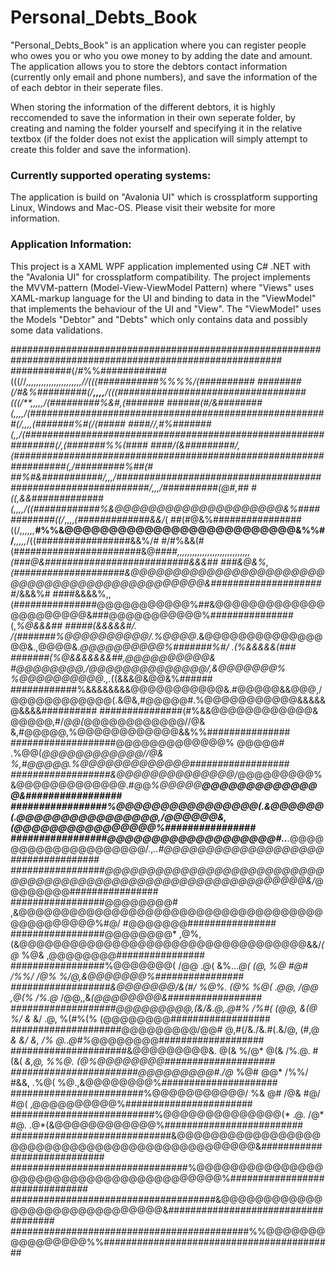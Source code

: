 # Personal_Debts_Book
"Personal_Debts_Book" is an application where you can register people who owes you or who you owe money to by adding the date and amount. The application allows you to store the debtors contact information (currently only email and phone numbers), and save the information of the of each debtor in their seperate files.

When storing the information of the different debtors, it is highly reccomended to save the information in their own seperate folder, by creating and naming the folder yourself and specifying it in the relative textbox (if the folder does not exist the application will simply attempt to create this folder and save the information).

### Currently supported operating systems:
The application is build on "Avalonia UI" which is crossplatform supporting Linux, Windows and Mac-OS. Please visit their website for more information.

### Application Information:
This project is a XAML WPF application implemented using C# .NET with the "Avalonia UI" for crossplatform compatibility. The project implements the MVVM-pattern (Model-View-ViewModel Pattern) where "Views" uses XAML-markup language for the UI and binding to data in the "ViewModel" that implements the behaviour of the UI and "View". The "ViewModel" uses the Models "Debtor" and "Debts" which only contains data and possibly some data validations.




#########################################################################################################
###########(/#%%############(((//*,,,,,,,,,,,****************,,,,,,,,,,,*//(((###########%%%%/(##########
########(/#&%#########(/**,,,,**/(((##################################(((/**,,,,,*/(#########%&#,(#######
######(#/&########(*,,,,/(######################################################(/,,,,*(#######%#(/(#####
####//,#%#######(*,,/(##############################################################(/*,*(#######%%(*####
####/(&#########/,*(##################################################################(*,/#########%#*#(#
##%*#&###########/,,,/##############################################################/,,,/##########(@#,##
#((,&&#############(*,,,,*/((############%&@@@@@@@@@@@@@@@@@@@@&%############((/*,,,,*(#############&&/*(
##(#@&%################((/*,,,,,,***#%%&@@@@@@@@@@@@@@@@@@@@@@@@@@&%%#/***,,,,,*/((#################&&%/#
#/#%&&(#(#######################&@####*,,,,,,,,,,,,,,,,,,,,,,,,,,,,,(###@&##########################&&&##
###&@&%,(####################&@@@@@@@@@@@@@@@@@@@@@@@@@@@@@@@@@@@@@@@@@@@@@@&#####################*/&&&%#
####&&&&%,,(###############@@@@@@@@@@@%##&@@@@@@@@@@@@@@@@@@@@@@&###@@@@@@@@@@@%###############(,*%@&&&##
#####(&&&&&#/. /(#######%@@@@@@@@@@/.%@@@@*.&@@@@@@@@@@@@@@@@&.,@@@@&.*@@@@@@@@@@%#######%#/ .(%&&&&&(###
#######(%@&&&&&&&##***,@@@@@@@@@@& #@@@@@@@@,/@@@@@@@@@@@@@@/,&@@@@@@@% %@@@@@@@@@@*.,.*((&&&@&@@&%######
############%&&&&&&&&@@@@@@@@@@@&.#@@@@@&&@@@,/@@@@@@@@@@@@(.&@&,#@@@@@#.%@@@@@@@@@@@&&&&&@&&&&##########
###############(#%&&@@@@@@@@@@@@& @@@@@,#/*@@(*@@@@@@@@@@@@//@& &,#@@@@@,%@@@@@@@@@@@@&&%%###############
###################@@@@@@@@@@@@@% @@@@@# .%@@(*@@@@@@@@@@@@//@& %,#@@@@@.%@@@@@@@@@@@@@##################
##################&@@@@@@@@@@@@@@/*@@@@@@@@@% &@@@@@@@@@@@@@.#@@*%@@@@@**@@@@@@@@@@@@@@&#################
#################%@@@@@@@@@@@@@@@@(.&@@@@@@(.@@@@@@@@@@@@@@@@,/@@@@@@&,(@@@@@@@@@@@@@@@@%################
#################@@@@@@@@@@@@@@@@@@@#..**.*@@@@@@@@@@@@@@@@@@@@/.,*..#@@@@@@@@@@@@@@@@@@@################
#################@@@@@@@@@@@@@@@@@@@@@@@@@@@@@@@@@@@@@@@@@@@@@@@@@@@@@@@@@@@@@&/*@@@@@@@@################
#################@@@@@@@@# ,&@@@@@@@@@@@@@@@@@@@@@@@@@@@@@@@@@@@@@@@@@@@@@@%#@/  #@@@@@@@################
#################@@@@@@@@* ,@%,(&@@@@@@@@@@@@@@@@@@@@@@@@@@@@@@@@@@&&/*(@*  %@& ,@@@@@@@@################
#################%@@@@@@@( /@@  .@(   &%...*@(  (@,   %@   #@#  /%%/   /@%  %/@,&@@@@@@@%################
##################&@@@@@@@/&(#/ %@%. (@%   %@( .@@,  /@@  ,@(%  /%.@*  /@@,,&*(@@@@@@@@&#################
###################@@@@@@@@@,(&/&.@,.@#%  /%#( (@@,  &(@  %/ &* &/ .@, %(#%(% (@@@@@@@@##################
####################@@@@@@@@@/@@# @,#(/&./&.#(.&/@, (#,@ *&  &/ &,  /% @..@#%*@@@@@@@@###################
#####################&@@@@@@@@@&. @(&  %/@*  @(& /%.@. #(&(  *&,@,   %%@. (@%@@@@@@@@####################
#######################@@@@@@@@@#./@*  %@#   @@* /%%/  #&&,  .%@(     %@.,&@@@@@@@@%#####################
########################%@@@@@@@@@@@/  %&    @#  /@&   #@/    #@(     ,@@@@@@@@@@%#######################
##########################%@@@@@@@@@@@@@@(* .@.  /@*   #@.    .@*(&@@@@@@@@@@@@%#########################
#############################&@@@@@@@@@@@@@@@@@@@@@@@@@@@@@@@@@@@@@@@@@@@@@@&############################
################################%@@@@@@@@@@@@@@@@@@@@@@@@@@@@@@@@@@@@@@@@%###############################
#####################################&@@@@@@@@@@@@@@@@@@@@@@@@@@@@@@&####################################
###########################################%%@@@@@@@@@@@@@@@@%%##########################################
